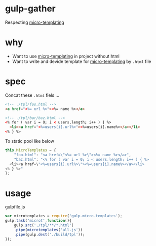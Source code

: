 gulp-gather
===================

Respecting [micro-templating](http://ejohn.org/blog/javascript-micro-templating/)

# why

- Want to use [micro-templating](http://ejohn.org/blog/javascript-micro-templating/) in project without html
- Want to write and devide template for [micro-templating](http://ejohn.org/blog/javascript-micro-templating/) by `.html` file

# spec

Concat these `.html` fiels ...

```html
<!-- ./tpl/foo.html -->
<a href="<%= url %>"><%= name %></a>
```

```html
<!-- ./tpl/bar/baz.html -->
<% for ( var i = 0; i < users.length; i++ ) { %>
  <li><a href="<%=users[i].url%>"><%=users[i].name%></a></li>
<% } %>
```

To static pool like below

```javascript
this.MicroTemplates = {
    "foo.html": "<a href=\"<%= url %>\"><%= name %></a>",
    "baz.html": "<% for ( var i = 0; i < users.length; i++ ) { %>
  <li><a href=\"<%=users[i].url%>\"><%=users[i].name%></a></li>
<% } %>"
};
```

# usage

gulpfile.js

```javascript
var microtemplates = require('gulp-micro-templates');
gulp.task('microt',function(){
    gulp.src('./tpl/**/*.html')
    .pipe(microtemplates('all.js'))
    .pipe(gulp.dest('./build/tpl'));
});
```
